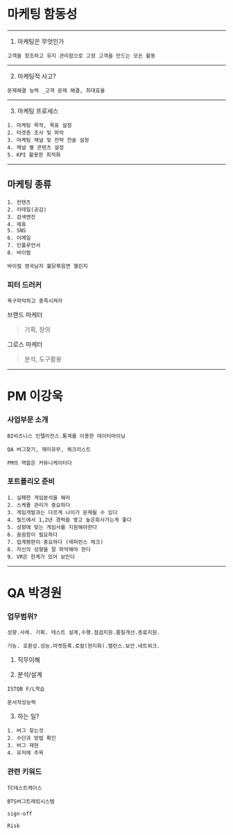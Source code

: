 # 마케팅 함동성

****
1. 마케팅은 무엇인가
```
고객을 창조하고 유지 관리함으로 고정 고객을 만드는 모든 활동
```
****
2. 마케팅적 사고?
```
문제해결 능력 _고객 문제 해결, 최대효율
```
****
3. 마케팅 프로세스
```
1. 마케팅 목적, 목표 설정
2. 타겟층 조사 및 파악
3. 마케팅 채널 및 전략 전술 설정
4. 채널 별 콘텐츠 설정
5. KPI 활용한 최적화
```
****
## 마케팅 종류
```
1. 컨텐츠
2. 리테일(공감)
3. 검색엔진
4. 제휴
5. SNS
6. 이메일
7. 인플루언서
8. 바이럴

바이럴 영국남자 불닭볶음면 챌린지
```

### 피터 드러커
```
욕구파악하고 충족시켜라
```

브랜드 마케터
> 기획, 창의

그로스 마케터 
> 분석, 도구활용

****

# PM 이강욱

### 사업부문 소개
```
BI비즈니스 인텔리전스.통계를 이용한 데이터마이닝

QA 버그찾기, 재미유무, 체크리스트

PM의 역할은 커뮤니케이터다
```

### 포트폴리오 준비
```
1. 실패한 게임분석을 해라
2. 스케쥴 관리가 중요하다
3. 게임개발과는 다르게 나이가 문제될 수 있다
4. 필드에서 1,2년 경력을 쌓고 높은회사가는게 좋다
5. 성향에 맞는 게임사를 지원해야한다
6. 꼼꼼함이 필요하다
7. 업계평판이 중요하다 (레퍼런스 체크)
8. 자신의 성향을 잘 파악해야 한다
9. VR은 한계가 있어 보인다
```

****

# QA 박경원

### 업무범위?
```
성향.사례. 기획. 테스트 설계,수행.점검지원.품질개선.종료지원.

기능. 호환성.성능.마켓등록.로컬(현지화).밸런스.보안.네트워크.
```

1. 직무이해

2. 분석/설계
```
ISTQB F/L학습

문서작성능력
```
3. 하는 일?
```
1. 버그 찾는것
2. 수단과 방법 확인
3. 버그 재현
4. 유저에 주목
```
### 관련 키워드
```
TC테스트케이스 

BTS버그트래킹시스템 

sign-off 

Risk
```
